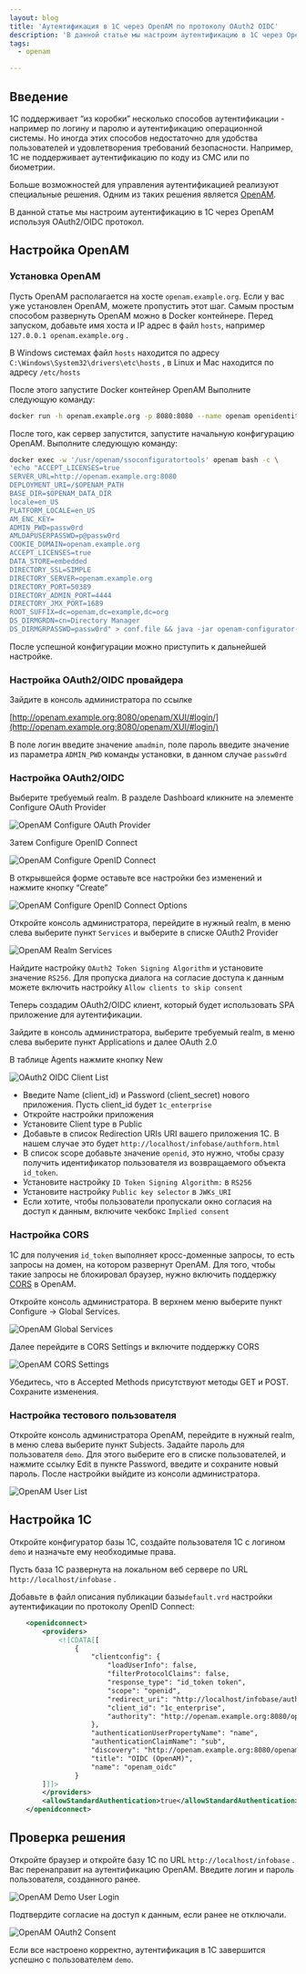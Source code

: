 ```yaml
---
layout: blog
title: 'Аутентификация в 1С через OpenAM по протоколу OAuth2 OIDC'
description: 'В данной статье мы настроим аутентификацию в 1C через OpenAM используя OAuth2/OIDC протокол.'
tags: 
  - openam

---
```


## Введение

1С поддерживает “из коробки” несколько способов аутентификации - например по логину и паролю и аутентификацию операционной системы. Но иногда этих способов недостаточно для удобства пользователей и удовлетворения требований безопасности. Например, 1С не поддерживает аутентификацию по коду из СМС или по биометрии.

Больше возможностей для управления аутентификацией реализуют специальные решения. Одним из таких решения является [OpenAM](https://github.com/OpenIdentityPlatform/OpenAM).

В данной статье мы настроим аутентификацию в 1C через OpenAM используя OAuth2/OIDC протокол.

## Настройка OpenAM

### Установка OpenAM

Пусть OpenAM располагается на хосте `openam.example.org`. Если у вас уже установлен OpenAM, можете пропустить этот шаг. Самым простым способом развернуть OpenAM можно в Docker контейнере. Перед запуском, добавьте имя хоста и IP адрес в файл `hosts`, например `127.0.0.1 openam.example.org` .  

В Windows системах файл `hosts` находится по адресу `C:\Windows\System32\drivers\etc\hosts` , в Linux и Mac находится по адресу `/etc/hosts` 

После этого запустите Docker  контейнер OpenAM Выполните следующую команду:

```bash
docker run -h openam.example.org -p 8080:8080 --name openam openidentityplatform/openam
```

После того, как сервер запустится, запустите начальную конфигурацию OpenAM. Выполните следующую команду:

```bash
docker exec -w '/usr/openam/ssoconfiguratortools' openam bash -c \
'echo "ACCEPT_LICENSES=true
SERVER_URL=http://openam.example.org:8080
DEPLOYMENT_URI=/$OPENAM_PATH
BASE_DIR=$OPENAM_DATA_DIR
locale=en_US
PLATFORM_LOCALE=en_US
AM_ENC_KEY=
ADMIN_PWD=passw0rd
AMLDAPUSERPASSWD=p@passw0rd
COOKIE_DOMAIN=openam.example.org
ACCEPT_LICENSES=true
DATA_STORE=embedded
DIRECTORY_SSL=SIMPLE
DIRECTORY_SERVER=openam.example.org
DIRECTORY_PORT=50389
DIRECTORY_ADMIN_PORT=4444
DIRECTORY_JMX_PORT=1689
ROOT_SUFFIX=dc=openam,dc=example,dc=org
DS_DIRMGRDN=cn=Directory Manager
DS_DIRMGRPASSWD=passw0rd" > conf.file && java -jar openam-configurator-tool*.jar --file conf.file'
```

После успешной конфигурации можно приступить к дальнейшей настройке.

### Настройка OAuth2/OIDC провайдера

Зайдите в консоль администратора по ссылке 

[http://openam.example.org:8080/openam/XUI/#login/](http://openam.example.org:8080/openam/XUI/#login/)

В поле логин введите значение `amadmin`, поле пароль введите значение из параметра `ADMIN_PWD` команды установки, в данном случае `passw0rd`

### Настройка OAuth2/OIDC

Выберите требуемый realm. В разделе Dashboard кликните на элементе Configure OAuth Provider 

![OpenAM Configure OAuth Provider](https://raw.githubusercontent.com/wiki/3A-Systems/OpenAM/images/oauth2-oidc-1c/0-openam-configure-oauth-provider.png)

Затем Configure OpenID Connect

![OpenAM Configure OpenID Connect](https://raw.githubusercontent.com/wiki/3A-Systems/OpenAM/images/oauth2-oidc-1c/1-configure-oidc.png)

В открывшейся форме оставьте все настройки без изменений и нажмите кнопку “Create”

![OpenAM Configure OpenID Connect Options](https://raw.githubusercontent.com/wiki/3A-Systems/OpenAM/images/oauth2-oidc-1c/2-configure-oidc-options.png)

Откройте консоль администратора, перейдите в нужный realm, в меню слева выберите пункт `Services` и выберите в списке OAuth2 Provider

![OpenAM Realm Services](https://raw.githubusercontent.com/wiki/3A-Systems/OpenAM/images/oauth2-oidc-1c/3-openam-realm-services.png)

Найдите настройку `OAuth2 Token Signing Algorithm` и установите значение `RS256`. Для пропуска диалога на согласие доступа к данным можете включить настройку `Allow clients to skip consent`  

Теперь создадим OAuth2/OIDC клиент, который будет использовать SPA приложение для аутентификации.

Зайдите в консоль администратора, выберите требуемый realm, в меню слева выберите пункт Applications и далее OAuth 2.0

В таблице Agents нажмите кнопку New

![OAuth2 OIDC Client List](https://raw.githubusercontent.com/wiki/3A-Systems/OpenAM/images/oauth2-oidc-1c/4-oauth2-oidc-client-list.png)

- Введите Name (client_id) и Password (client_secret) нового приложения. Пусть client_id будет `1c_enterprise`
- Откройте настройки приложения
- Установите Client type в Public
- Добавьте в список Redirection URIs URI вашего приложения 1С. В нашем случае это будет `http://localhost/infobase/authform.html`
- В список scope добавьте значение `openid`, это нужно, чтобы сразу получить идентификатор пользователя из возвращаемого объекта `id_token`.
- Установите настройку `ID Token Signing Algorithm:` в `RS256`
- Установите настройку `Public key selector` в `JWKs_URI`
- Если хотите, чтобы пользователи пропускали окно согласия на доступ к данным, включите чекбокс `Implied consent`

### Настройка CORS

1С для получения `id_token` выполняет кросс-доменные запросы, то есть запросы на домен, на котором развернут OpenAM. Для того, чтобы такие запросы не блокировал браузер, нужно включить поддержку [CORS](https://developer.mozilla.org/ru/docs/Web/HTTP/CORS) в OpenAM. 

Откройте консоль администратора. В верхнем меню выберите пункт Configure → Global Services. 

![OpenAM Global Services](https://raw.githubusercontent.com/wiki/3A-Systems/OpenAM/images/oauth2-oidc-1c/5-openam-global-services.png)

Далее перейдите в CORS Settings и включите поддержку CORS

![OpenAM CORS Settings](https://raw.githubusercontent.com/wiki/3A-Systems/OpenAM/images/oauth2-oidc-1c/6-openam-cors-settings.png)

Убедитесь, что в Accepted Methods  присутствуют методы GET и POST. Сохраните изменения.

### Настройка тестового пользователя

Откройте консоль администратора OpenAM, перейдите в нужный realm, в меню слева выберите пункт Subjects. Задайте пароль для пользователя  `demo`. Для этого выберите его в списке пользователей, и нажмите ссылку Edit в пункте Password, введите и сохраните новый пароль. После настройки выйдите из консоли администратора.

![OpenAM User List](https://raw.githubusercontent.com/wiki/3A-Systems/OpenAM/images/oauth2-oidc-1c/7-openam-user-list.png)

## Настройка 1С

Откройте конфигуратор базы 1С, создайте пользователя 1С c логином `demo` и назначьте ему необходимые права.

Пусть база 1С развернута на локальном веб сервере по URL `http://localhost/infobase` .

Добавьте в файл описания публикации базы`default.vrd` настройки аутентификации по протоколу OpenID Connect:

 
```xml
	<openidconnect>
		<providers>
			<![CDATA[[
			    {
			        "clientconfig": {
			            "loadUserInfo": false,
			            "filterProtocolClaims": false,
			            "response_type": "id_token token",
			            "scope": "openid",
			            "redirect_uri": "http://localhost/infobase/authform.html",
			            "client_id": "1c_enterprise",
			            "authority": "http://openam.example.org:8080/openam/oauth2/"
			        },
			        "authenticationUserPropertyName": "name",
			        "authenticationClaimName": "sub",
			        "discovery": "http://openam.example.org:8080/openam/oauth2/.well-known/openid-configuration",
			        "title": "OIDC (OpenAM)",
			        "name": "openam_oidc"
			    }
		]]]>
		</providers>
		<allowStandardAuthentication>true</allowStandardAuthentication>
	</openidconnect>
```

## Проверка решения

Откройте браузер и откройте базу 1С по URL  `http://localhost/infobase` . Вас перенаправит на аутентификацию OpenAM. Введите логин и пароль пользователя, созданного ранее. 

![OpenAM Demo User Login](https://raw.githubusercontent.com/wiki/3A-Systems/OpenAM/images/oauth2-oidc-1c/8-openam-login-demo.png)

Подтвердите согласие на доступ к данным, если ранее не отключали.

![OpenAM OAuth2 Consent](https://raw.githubusercontent.com/wiki/3A-Systems/OpenAM/images/oauth2-oidc-1c/9-oauth2-consent.png)

Если все настроено корректно, аутентификация в 1С завершится успешно с пользователем `demo`.

